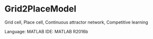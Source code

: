 # Grid2PlaceModel
Grid cell, Place cell, Continuous attractor network, Competitive learning

Language: MATLAB 
IDE: MATLAB R2016b
